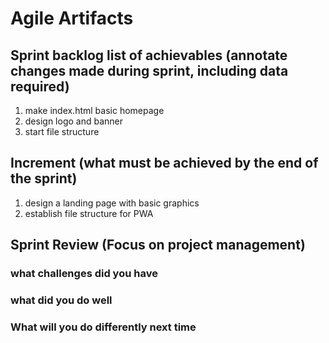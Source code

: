 # Agile Artifacts #
## Sprint backlog list of achievables (annotate changes made during sprint, including data required)
1. make index.html basic homepage
2. design logo and banner
3. start file structure
## Increment (what must be achieved by the end of the sprint) ##
1. design a landing page with basic graphics
2. establish file structure for PWA
## Sprint Review (Focus on project management)
### what challenges did you have ###

### what did you do well ###

### What will you do differently next time ###
